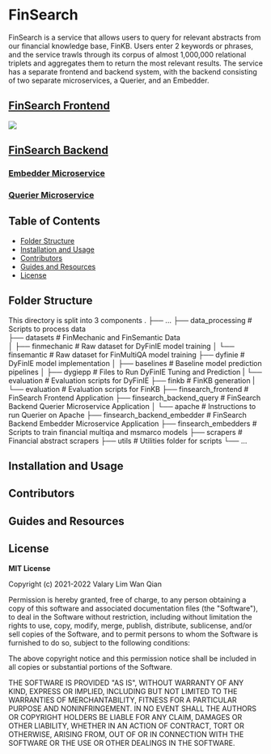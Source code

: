 # FinSearch
FinSearch is a service that allows users to query for relevant abstracts from our financial knowledge base, FinKB. Users enter 2 keywords or phrases, and the service trawls through its corpus of almost 1,000,000 relational triplets and aggregates them to return the most relevant results. The service has a separate frontend and backend system, with the backend consisting of two separate microservices, a Querier, and an Embedder.

## [FinSearch Frontend](finsearch_frontend/)
![](imgs/finsearch-frontend.gif)

## [FinSearch Backend](finsearch_backend/)

### [Embedder Microservice](finsearch_backend/embedder/)

### [Querier Microservice](finsearch_backend/querier)


## Table of Contents
- [Folder Structure](#folder-structure)
- [Installation and Usage](#installation-and-usage)
- [Contributors](#contributors)
- [Guides and Resources](#guides-and-resources)
- [License](#license)

## Folder Structure
This directory is split into 3 components
    .
    ├── ...
    ├── data_processing                 # Scripts to process data           
    ├── datasets                        # FinMechanic and FinSemantic Data    
    │   ├── finmechanic                     # Raw dataset for DyFinIE model training
    │   └── finsemantic                     # Raw dataset for FinMultiQA model training
    ├── dyfinie                         # DyFinIE model implementation
    │   ├── baselines                       # Baseline model prediction pipelines
    │   ├── dygiepp                         # Files to Run DyFinIE Tuning and Prediction
    |   └── evaluation                      # Evaluation scripts for DyFinIE
    ├── finkb                           # FinKB generation
    |   └── evaluation                      # Evaluation scripts for FinKB
    ├── finsearch_frontend              # FinSearch Frontend Application
    ├── finsearch_backend_query         # FinSearch Backend Querier Microservice Application
    │   └── apache                          # Instructions to run Querier on Apache
    ├── finsearch_backend_embedder      # FinSearch Backend Embedder Microservice Application
    ├── finsearch_embedders             # Scripts to train financial multiqa and msmarco models
    ├── scrapers                        # Financial abstract scrapers
    ├── utils                           # Utilities folder for scripts
    └── ...

## Installation and Usage

## Contributors

## Guides and Resources

## License
**MIT License**

Copyright (c) 2021-2022 Valary Lim Wan Qian

Permission is hereby granted, free of charge, to any person obtaining a copy
of this software and associated documentation files (the "Software"), to deal
in the Software without restriction, including without limitation the rights
to use, copy, modify, merge, publish, distribute, sublicense, and/or sell
copies of the Software, and to permit persons to whom the Software is
furnished to do so, subject to the following conditions:

The above copyright notice and this permission notice shall be included in all
copies or substantial portions of the Software.

THE SOFTWARE IS PROVIDED "AS IS", WITHOUT WARRANTY OF ANY KIND, EXPRESS OR
IMPLIED, INCLUDING BUT NOT LIMITED TO THE WARRANTIES OF MERCHANTABILITY,
FITNESS FOR A PARTICULAR PURPOSE AND NONINFRINGEMENT. IN NO EVENT SHALL THE
AUTHORS OR COPYRIGHT HOLDERS BE LIABLE FOR ANY CLAIM, DAMAGES OR OTHER
LIABILITY, WHETHER IN AN ACTION OF CONTRACT, TORT OR OTHERWISE, ARISING FROM,
OUT OF OR IN CONNECTION WITH THE SOFTWARE OR THE USE OR OTHER DEALINGS IN THE
SOFTWARE.